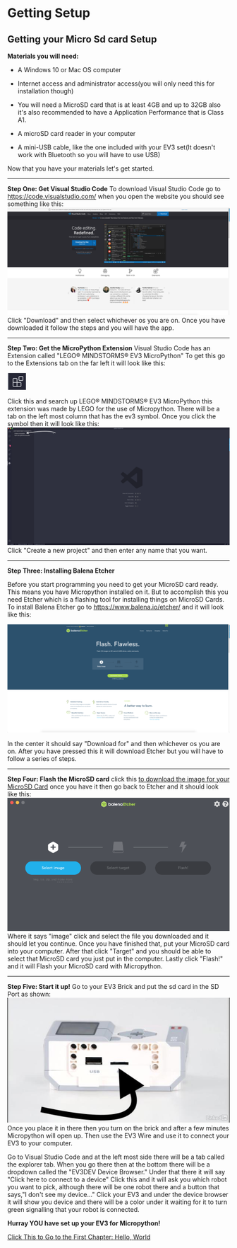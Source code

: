 # Getting Setup

## Getting your Micro Sd card Setup

__Materials you will need:__

- A Windows 10 or Mac OS computer
- Internet access and administrator access(you will only need this for installation though)

- You will need a MicroSD card that is at least 4GB and up to 32GB also it's also recommended to have a Application Performance that is Class A1.

- A microSD card reader in your computer

- A mini-USB cable, like the one included with your EV3 set(It doesn't work with Bluetooth so you will have to use USB)

Now that you have your materials let's get started.

****
**Step One: Get Visual  Studio Code**
To download Visual Studio Code go to https://code.visualstudio.com/ when you open the website you should see something like this:
!["Visual Studio Code download"](images/ScreenShot2020-04-08at1.46.23PM.png)
Click "Download" and then select whichever os you are on. Once you have downloaded it follow the steps and you will have the app. 

****
**Step Two: Get the MicroPython Extension**
Visual Studio Code has an Extension called "LEGO® MINDSTORMS® EV3 MicroPython" To get this go to the Extensions tab on the far left it will look like this:

![](images/ScreenShot2020-04-08at1.55.25PM.png) 

Click this and search up LEGO® MINDSTORMS® EV3 MicroPython this extension was made by LEGO for the use of Micropython. There will be a tab on the left most column that has the ev3 symbol. Once you click the symbol then it will look like this:
![](images/ScreenShot2020-04-08at2.02.58PM.png)
Click "Create a new project" and then enter any name that you want.

****
**Step Three: Installing Balena Etcher**

Before you start programming you need to get your MicroSD card ready. This means you have Micropython installed on it. But to accomplish this you need Etcher which is a flashing tool for installing things on MicroSD Cards.
To install Balena Etcher go to <https://www.balena.io/etcher/> and it will look like this:

![Balena Etcher](images/ScreenShot2020-04-09at4.28.01PM.png)

In the center it should say "Download for" and then whichever os you are on. After you have pressed this it will download Etcher but you will have to follow a series of steps.

****
**Step Four: Flash the MicroSD card**
click this [to download the image for your MicroSD Card](https://le-www-live-s.legocdn.com/sc/media/files/ev3-micropython/ev3micropythonv100sdcardimage-4b8c8333736fafa1977ee7accbd3338f.zip) once you have it then go back to Etcher and it should look like this:
![balena Etcher](images/ScreenShot2020-04-09at4.42.19PM.png)
Where it says "image" click and select the file you downloaded and it should let you continue. Once you have finished that, put your MicroSD card into your computer. After that click "Target" and you should be able to select that MicroSD card you just put in the computer. Lastly click "Flash!" and it will Flash your MicroSD card with Micropython.
****
**Step Five: Start it up!**
Go to your EV3 Brick and put the sd card in the SD Port as shown:
![ev3brick](images/ev3brick.jpg)
Once you place it in there then you turn on the brick and after a few minutes  Micropython will open up. Then use the EV3 Wire and use it to connect your EV3 to your computer.

Go to Visual Studio Code and at the left most side there will be a tab called the explorer tab. When you go there then at the bottom there will be a dropdown called the "EV3DEV Device Browser." Under that there it will say "Click here to connect to a device" Click this and it will ask you which robot you want to pick, although there will be one robot there and a button that says,"I don't see my device..." Click your EV3 and under the device browser it will show you device and there will be a color under it waiting for it to turn green signalling that your robot is connected.

**Hurray YOU have set up your EV3 for Micropython!**

[Click This to Go to the First Chapter: Hello, World](First_Program.md)
